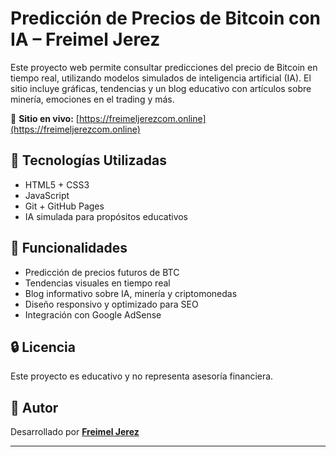 # Predicción de Precios de Bitcoin con IA – Freimel Jerez

Este proyecto web permite consultar predicciones del precio de Bitcoin en tiempo real, utilizando modelos simulados de inteligencia artificial (IA). El sitio incluye gráficas, tendencias y un blog educativo con artículos sobre minería, emociones en el trading y más.

🔗 **Sitio en vivo:** [https://freimeljerezcom.online](https://freimeljerezcom.online)

## 🚀 Tecnologías Utilizadas

- HTML5 + CSS3
- JavaScript
- Git + GitHub Pages
- IA simulada para propósitos educativos

## 🧠 Funcionalidades

- Predicción de precios futuros de BTC
- Tendencias visuales en tiempo real
- Blog informativo sobre IA, minería y criptomonedas
- Diseño responsivo y optimizado para SEO
- Integración con Google AdSense

## 🔒 Licencia

Este proyecto es educativo y no representa asesoría financiera.

## 🙋 Autor

Desarrollado por [**Freimel Jerez**](https://freimeljerezcom.online)

---